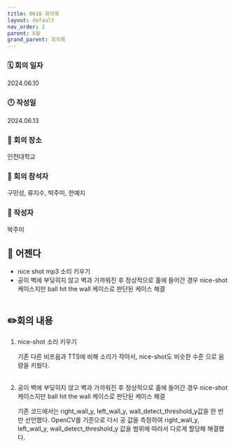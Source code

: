 ```yaml
---
title: 0610 회의록
layout: default
nav_order: 2
parent: 6월
grand_parent: 회의록
---
```


### 🗓️ 회의 일자

2024.06.10

### 🕛 작성일

2024.06.13

### 🚩 회의 장소

인천대학교

### 🤝 회의 참석자

구민성, 류지수, 박주미, 한예지

### 🙎 작성자

박주미

## 📣 어젠다

- nice shot mp3 소리 키우기
- 공이 벽에 부딪히지 않고 벽과 가까워진 후 정상적으로 홀에 들어간 경우 nice-shot 케이스지만 ball hit the wall 케이스로 판단된 케이스 해결
  <br><br>

## ✏️회의 내용

1. nice-shot 소리 키우기

   기존 다른 비프음과 TTS에 비해 소리가 작아서, nice-shot도 비슷한 수준 으로 음량을 키웠다.<br><br>

2. 공이 벽에 부딪히지 않고 벽과 가까워진 후 정상적으로 홀에 들어간 경우 nice-shot 케이스지만 ball hit the wall 케이스로 판단된 케이스 해결

   기존 코드에서는 right_wall_y, left_wall_y, wall_detect_threshold_y값을 한 번만 선언했다.
   OpenCV를 기준으로 다시 공 값을 측정하여 right_wall_y, left_wall_y, wall_detect_threshold_y 값을 범위에 따라서 다르게 할당해 해결했다.
